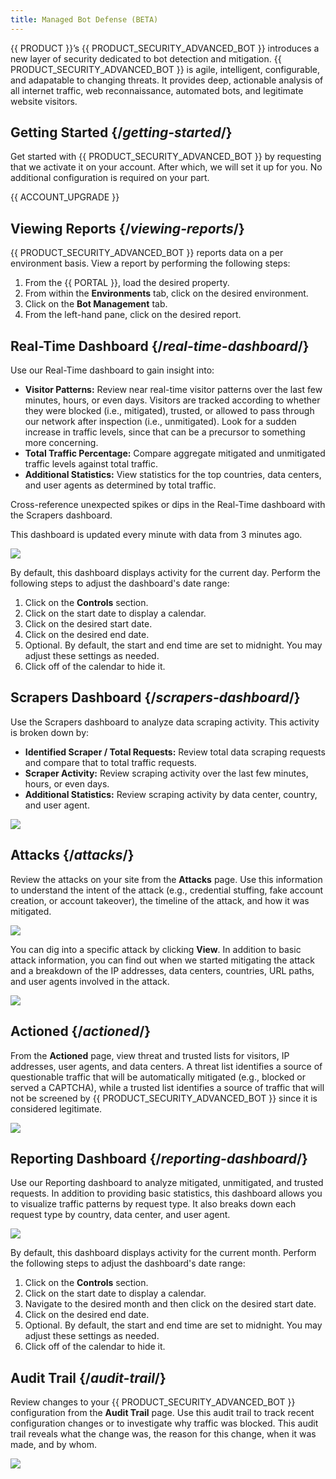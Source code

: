 ```yaml
---
title: Managed Bot Defense (BETA)
---
```


{{ PRODUCT }}’s {{ PRODUCT_SECURITY_ADVANCED_BOT }} introduces a new layer of security dedicated to bot
detection and mitigation. {{ PRODUCT_SECURITY_ADVANCED_BOT }} is agile, intelligent, configurable, and adapatable to changing threats. It provides deep, actionable analysis of
all internet traffic, web reconnaissance, automated bots, and legitimate website
visitors.

## Getting Started  {/*getting-started*/}

Get started with {{ PRODUCT_SECURITY_ADVANCED_BOT }} by requesting that we activate it on your account. After which, we will set it up for you. No additional configuration is required on your part.

<Callout type="important">

  {{ ACCOUNT_UPGRADE }}

</Callout>

## Viewing Reports {/*viewing-reports*/}

{{ PRODUCT_SECURITY_ADVANCED_BOT }} reports data on a per environment basis. View a report by performing the following steps:

1.  From the {{ PORTAL }}, load the desired property.
2.  From within the **Environments** tab, click on the desired environment.
3.  Click on the **Bot Management** tab. 
4.  From the left-hand pane, click on the desired report.

## Real-Time Dashboard {/*real-time-dashboard*/}

Use our Real-Time dashboard to gain insight into:

-   **Visitor Patterns:** Review near real-time visitor patterns over the last few minutes, hours, or even days. Visitors are tracked according to whether they were blocked (i.e., mitigated), trusted, or allowed to pass through our network after inspection (i.e., unmitigated). Look for a sudden
increase in traffic levels, since that can be a precursor to something more concerning.
-   **Total Traffic Percentage:** Compare aggregate mitigated and unmitigated traffic levels against total traffic.
-   **Additional Statistics:** View statistics for the top countries, data centers, and user agents as determined by total traffic.

<Callout type="tip">

  Cross-reference unexpected spikes or dips in the Real-Time dashboard with the Scrapers dashboard.

</Callout>

<Callout type="info">

  This dashboard is updated every minute with data from 3 minutes ago.

</Callout>

![](/images/advanced-bot-management/real-time-dashboard.png)

By default, this dashboard displays activity for the current day. Perform the following steps to adjust the dashboard's date range:

1.  Click on the **Controls** section.
2.  Click on the start date to display a calendar.
3.  Click on the desired start date. 
4.  Click on the desired end date.
5.  Optional. By default, the start and end time are set to midnight. You may adjust these settings as needed. 
6.  Click off of the calendar to hide it.

## Scrapers Dashboard {/*scrapers-dashboard*/}

Use the Scrapers dashboard to analyze data scraping activity. This activity is broken down by:

-   **Identified Scraper / Total Requests:** Review total data scraping requests and compare that to total traffic requests.
-   **Scraper Activity:** Review scraping activity over the last few minutes, hours, or even days.
-   **Additional Statistics:** Review scraping activity by data center, country, and user agent.

![](/images/advanced-bot-management/scrapers.png)

## Attacks {/*attacks*/}

Review the attacks on your site from the **Attacks** page. Use this information to understand the intent of the attack (e.g., credential stuffing, fake account creation, or account takeover), the timeline of the attack, and how it was mitigated.

![](/images/advanced-bot-management/attacks.png)

You can dig into a specific attack by clicking **View**. In addition to basic attack information, you can find out when we started mitigating the attack and a breakdown of the IP addresses, data centers, countries, URL paths, and user agents involved in the attack.

![](/images/advanced-bot-management/attack-details.png)

## Actioned {/*actioned*/}

From the **Actioned** page, view threat and trusted lists for visitors, IP addresses, user agents, and data centers. A threat list identifies a source of questionable traffic that will be automatically mitigated (e.g., blocked or served a CAPTCHA), while a trusted list identifies a source of traffic that will not be screened by {{ PRODUCT_SECURITY_ADVANCED_BOT }} since it is considered legitimate.

![](/images/advanced-bot-management/actioned.png)

## Reporting Dashboard {/*reporting-dashboard*/}

Use our Reporting dashboard to analyze mitigated, unmitigated, and trusted requests. In addition to providing basic statistics, this dashboard allows you to visualize traffic patterns by request type. It also breaks down each request type by country, data center, and user agent. 

![](/images/advanced-bot-management/reporting.png)

By default, this dashboard displays activity for the current month. Perform the following steps to adjust the dashboard's date range:

1.  Click on the **Controls** section.
2.  Click on the start date to display a calendar.
3.  Navigate to the desired month and then click on the desired start date. 
4.  Click on the desired end date.
5.  Optional. By default, the start and end time are set to midnight. You may adjust these settings as needed. 
6.  Click off of the calendar to hide it.

## Audit Trail {/*audit-trail*/}

Review changes to your {{ PRODUCT_SECURITY_ADVANCED_BOT }} configuration from the **Audit Trail** page. Use this audit trail to track recent configuration changes or to investigate why traffic was blocked. This audit trail reveals what the change was, the reason for this change, when it was made, and by whom. 

![](/images/advanced-bot-management/audit-trail.png)
